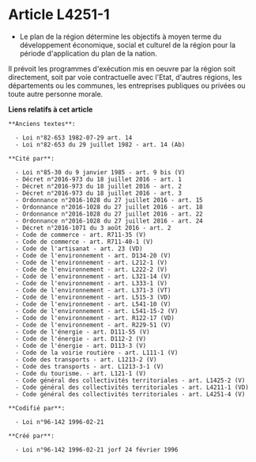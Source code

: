 # Article L4251-1

- Le plan de la région détermine les objectifs à moyen terme du développement économique, social et culturel de la région
pour la période d'application du plan de la nation.

Il prévoit les programmes d'exécution mis en oeuvre par la région soit directement, soit par voie contractuelle avec l'Etat,
d'autres régions, les départements ou les communes, les entreprises publiques ou privées ou toute autre personne morale.

**Liens relatifs à cet article**

	**Anciens textes**:

	  - Loi n°82-653 1982-07-29 art. 14
	  - Loi n°82-653 du 29 juillet 1982 - art. 14 (Ab)

	**Cité par**:

	  - Loi n°85-30 du 9 janvier 1985 - art. 9 bis (V)
	  - Décret n°2016-973 du 18 juillet 2016 - art. 1
	  - Décret n°2016-973 du 18 juillet 2016 - art. 2
	  - Décret n°2016-973 du 18 juillet 2016 - art. 3
	  - Ordonnance n°2016-1028 du 27 juillet 2016 - art. 15
	  - Ordonnance n°2016-1028 du 27 juillet 2016 - art. 18
	  - Ordonnance n°2016-1028 du 27 juillet 2016 - art. 22
	  - Ordonnance n°2016-1028 du 27 juillet 2016 - art. 24
	  - Décret n°2016-1071 du 3 août 2016 - art. 2
	  - Code de commerce - art. R711-35 (V)
	  - Code de commerce - art. R711-40-1 (V)
	  - Code de l'artisanat - art. 23 (VD)
	  - Code de l'environnement - art. D134-20 (V)
	  - Code de l'environnement - art. L212-1 (V)
	  - Code de l'environnement - art. L222-2 (V)
	  - Code de l'environnement - art. L321-14 (V)
	  - Code de l'environnement - art. L333-1 (V)
	  - Code de l'environnement - art. L371-3 (VT)
	  - Code de l'environnement - art. L515-3 (VD)
	  - Code de l'environnement - art. L541-10 (V)
	  - Code de l'environnement - art. L541-15-2 (V)
	  - Code de l'environnement - art. R122-17 (VD)
	  - Code de l'environnement - art. R229-51 (V)
	  - Code de l'énergie - art. D111-55 (V)
	  - Code de l'énergie - art. D112-2 (V)
	  - Code de l'énergie - art. D113-3 (V)
	  - Code de la voirie routière - art. L111-1 (V)
	  - Code des transports - art. L1213-2 (V)
	  - Code des transports - art. L1213-3-1 (V)
	  - Code du tourisme. - art. L121-1 (V)
	  - Code général des collectivités territoriales - art. L1425-2 (V)
	  - Code général des collectivités territoriales - art. L4211-1 (VD)
	  - Code général des collectivités territoriales - art. L4251-4 (V)

	**Codifié par**:

	  - Loi n°96-142 1996-02-21

	**Créé par**:

	  - Loi n°96-142 1996-02-21 jorf 24 février 1996
